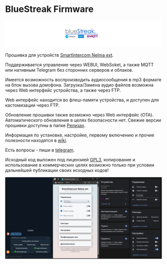 # BlueStreak Firmware

![](https://github.com/SCratORS/BlueStreak/blob/main/images/bs.png)

Прошивка для устройств [SmartIntercom Nelma ext](https://github.com/SCratORS/SmartIntercom). 

Поддерживается управление через WEBUI, WebSoket, а также MQTT или нативным Telegram без сторонних серверов и облаков.

Имеется возможность воспроизводить аудиосообщения в mp3 формате на блок вызова домофона.
Загрузка/Замена аудио файлов возможна через Web интерфейс устройства, а также через FTP.

Web интерфейс находится во флеш-памяти устройства, и доступен для кастомизации через FTP.

Обновление прошивки также возможно через Web интерфейс (OTA). Автоматического обновления в целях безопасности нет. Свежие версии прошивки доступны в папке [Релизах](https://github.com/SCratORS/BlueStreak/releases).

Информация по установке, настройке, первому включению и прочие полезности находятся в [wiki](https://github.com/SCratORS/BlueStreak/wiki).

Есть вопросы - пиши в [telegram](https://t.me/smartintercom).

Исходный код выложен под лицензией [GPL3](https://github.com/SCratORS/BlueStreak?tab=GPL-3.0-1-ov-file#readme), копирование и использование в коммерческих целях возможно только при условии дальнейшей публикации своих исходных кодов!

![](https://github.com/SCratORS/BlueStreak/blob/main/images/screen.jpg)
